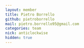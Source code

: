 ```yaml
---
layout: member
title: Pietro Borrello
github: pietroborrello
mail: pietro.borrello95@gmail.com
categories: team
nick: anticlockwise
hidden: true
---
```



